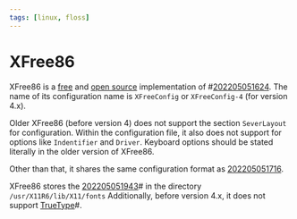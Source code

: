 ```yaml
---
tags: [linux, floss]
---
```


# XFree86

XFree86 is a [free](202110161030.md) and [open source](202110161031.md)
implementation of #[202205051624](202205051624.md). The name of its configuration name is
`XFreeConfig` or `XFreeConfig-4` (for version 4.x).

Older XFree86 (before version 4) does not support the section `SeverLayout` for
configuration. Within the configuration file, it also does not support for
options like `Indentifier` and `Driver`. Keyboard options should be stated
literally in the older version of XFree86.

Other than that, it shares the same configuration format as [202205051716](202205051716.md).

XFree86 stores the [202205051943](202205051943.md)# in the directory `/usr/X11R6/lib/X11/fonts`
Additionally, before version 4.x, it does not support
[TrueType](202205051735.md)#.

